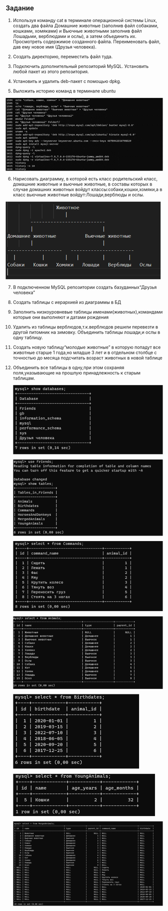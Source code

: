 ## Задание
1. Используя команду cat в терминале операционной системы Linux, создать
два файла Домашние животные (заполнив файл собаками, кошками,
хомяками) и Вьючные животными заполнив файл Лошадьми, верблюдами и
ослы), а затем объединить их. Просмотреть содержимое созданного файла.
Переименовать файл, дав ему новое имя (Друзья человека).
2. Создать директорию, переместить файл туда.
3. Подключить дополнительный репозиторий MySQL. Установить любой пакет
из этого репозитория.
4. Установить и удалить deb-пакет с помощью dpkg.

5. Выложить историю команд в терминале ubuntu

![Alt text](images/image.png)

6. Нарисовать диаграмму, в которой есть класс родительский класс, домашние животные и вьючные животные, в составы которых в случае домашних животных войдут классы:собаки,кошки,хомяки,а в класс вьючные животные войдут:Лошади,верблюды и ослы.

![Alt text](images/image-1.png)

7. В подключенном MySQL репозитории создать базуданных“Друзья человека” 
8. Создать таблицы с иерархией из диаграммы в БД 
9. Заполнить низкоуровневые таблицы именами(животных),командами которые они выполняют и датами рождения 
10. Удалить из таблицы верблюдов,т.к.верблюдов решили перевезти в другой питомник на зимовку. Объединить таблицы лошади,и ослы в одну таблицу. 
11. Создать новую таблицу“молодые животные” в которую попадут все животные старше 1 года,но младше 3 лет и в отдельном столбце с точностью до месяца подсчитать возраст животных в новой таблице 
12. Объединить все таблицы в одну,при этом сохраняя поля,указывающие на прошлую принадлежность к старым таблицам.

    ![Alt text](images/image-2.png)

    ![Alt text](images/image-3.png)

    ![Alt text](images/image8.png)

    ![Alt text](images/image-4.png)

    ![Alt text](images/image-5.png)

    ![Alt text](images/image-6.png)

    ![Alt text](images/image-7.png)